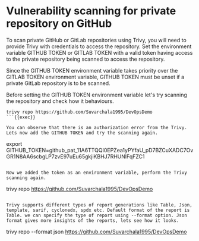 # Vulnerability scanning for private repository on GitHub

To scan private GitHub or GitLab repositories using Trivy, you will need to provide Trivy with credentials to access the repository. Set the environment variable GITHUB TOKEN or GITLAB TOKEN with a valid token having access to the private repository being scanned to access the repository.

Since the GITHUB TOKEN environment variable takes priority over the GITLAB TOKEN environment variable, GITHUB TOKEN must be unset if a private GitLab repository is to be scanned.

Before setting the GITHUB TOKEN environment variable let's try scanning the repository and check how it behaviours.

```
trivy repo https://github.com/Suvarchala1995/DevOpsDemo
```{{exec}}

You can observe that there is an authorization error from the Trivy. 
Lets now add the GITHUB TOKEN and try the scanning again. 

```
export GITHUB_TOKEN=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
```{{exec}}

Now we added the token as an environment variable, perform the Trivy scanning again.

```
trivy repo https://github.com/Suvarchala1995/DevOpsDemo
```{{exec}}

Trivy supports different types of report generations like Table, Json, template, sarif, cyclonedx, spdx etc. Default format of the report is Table. we can specify the type of report using --format option. Json format gives more insights of the reports, lets see how it looks.
```
trivy repo --format json https://github.com/Suvarchala1995/DevOpsDemo
```{{exec}}